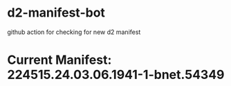 # d2-manifest-bot
github action for checking for new d2 manifest

# Current Manifest: 224515.24.03.06.1941-1-bnet.54349